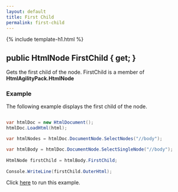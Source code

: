 ```yaml
---
layout: default
title: First Child
permalink: first-child
---
```


{% include template-h1.html %}

## public HtmlNode FirstChild { get; }

Gets the first child of the node. FirstChild is a member of **HtmlAgilityPack.HtmlNode**

### Example

The following example displays the first child of the node.

```csharp

var htmlDoc = new HtmlDocument();
htmlDoc.LoadHtml(html);

var htmlNodes = htmlDoc.DocumentNode.SelectNodes("//body");

var htmlBody = htmlDoc.DocumentNode.SelectSingleNode("//body");
		
HtmlNode firstChild = htmlBody.FirstChild;
		
Console.WriteLine(firstChild.OuterHtml);	

```

Click [here](https://dotnetfiddle.net/DJeEwt) to run this example.
